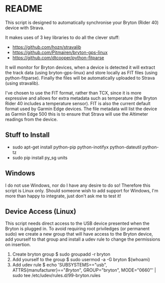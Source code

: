 README
===========

This script is designed to automatically synchronise your Bryton (Rider 40)
device with Strava.

It makes uses of 3 key libraries to do all the clever stuff:
  - https://github.com/hozn/stravalib
  - https://github.com/Pitmairen/bryton-gps-linux
  - https://github.com/dtcooper/python-fitparse

It will monitor for Bryton devices, when a device is detected it will extract
the track data (using bryton-gps-linux) and store locally as FIT files 
(using python-fitparse). Finally the files will be automatically uploaded to
Strava (using stravalib).  

I've chosen to use the FIT format, rather than TCX, since it is more expressive
and allows for extra metadata such as temperature (the Bryton Rider 40 includes
a temperature sensor). FIT is also the current default format used by Garmin
Edge devices. The file metadata will list the device as Garmin Edge 500 this is
to ensure that Strava will use the Altimeter readings from the device.

Stuff to Install
----------------

- sudo apt-get install python-pip python-inotifyx python-dateutil python-tz
- sudo pip install py_sg units

Windows
-------

I do not use Windows, nor do I have any desire to do so! Therefore this script
is Linux only. Should someone wish to add support for Windows, I'm more than
happy to integrate, just don't ask me to test it!

Device Access (Linux)
---------------------

This script needs direct access to the USB device presented when the Bryton
is plugged in. To avoid requiring root priviledges (or permanent sudo) we 
create a new group that will have access to the Bryton device, add yourself
to that group and install a udev rule to change the permissions on insertion.

1. Create bryton group
  $ sudo groupadd -r bryton
2. Add yourself to the group
  $ sudo usermod -a -G bryton $(whoami)
3. Add udev rule
  $ echo 'SUBSYSTEMS=="usb", ATTRS{manufacturer}=="*Bryton*", GROUP="bryton", MODE="0660"' | sudo tee /etc/udev/rules.d/99-bryton.rules
